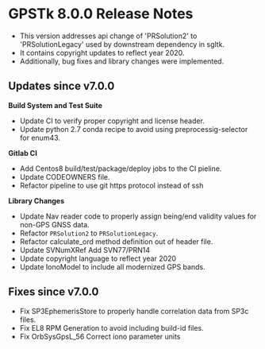 GPSTk 8.0.0 Release Notes
========================

 * This version addresses api change of 'PRSolution2' to 'PRSolutionLegacy' used by downstream dependency in sgltk.
 * It contains copyright updates to reflect year 2020.
 * Additionally, bug fixes and library changes were implemented.

Updates since v7.0.0
---------------------
**Build System and Test Suite**
  * Update CI to verify proper copyright and license header.
  * Update python 2.7 conda recipe to avoid using preprocessig-selector for enum43.
  
**Gitlab CI**
  * Add Centos8 build/test/package/deploy jobs to the CI pieline.
  * Update CODEOWNERS file.
  * Refactor pipeline to use git https protocol instead of ssh  
  
**Library Changes**
  * Update Nav reader code to properly assign being/end validity values for non-GPS GNSS data.
  * Refactor `PRSolution2` to `PRSolutionLegacy`.
  * Refactor calculate_ord method definition out of header file.
  * Update SVNumXRef Add SVN77/PRN14  
  * Update copyright language to reflect year 2020
  * Update IonoModel to include all modernized GPS bands. 

Fixes since v7.0.0
--------------------
  * Fix SP3EphemerisStore to properly handle correlation data from SP3c files.
  * Fix EL8 RPM Generation to avoid including build-id files.
  * Fix OrbSysGpsL_56 Correct iono parameter units
